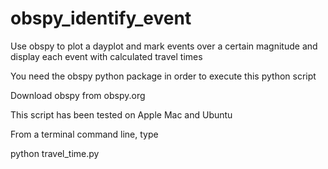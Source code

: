 # obspy_identify_event
Use obspy to plot a dayplot and mark events over a certain magnitude and display each event with calculated travel times

You need the obspy python package in order to execute this python script

Download obspy from obspy.org

This script has been tested on Apple Mac and Ubuntu

From a terminal command line, type

python travel_time.py
